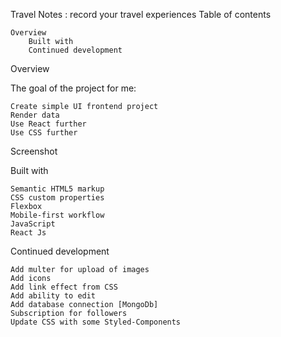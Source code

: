 Travel Notes : record your travel experiences
Table of contents

    Overview
        Built with
        Continued development

Overview

The goal of the project for me:

    Create simple UI frontend project
    Render data
    Use React further
    Use CSS further

Screenshot


Built with

    Semantic HTML5 markup
    CSS custom properties
    Flexbox
    Mobile-first workflow
    JavaScript
    React Js

Continued development

    Add multer for upload of images
    Add icons
    Add link effect from CSS
    Add ability to edit
    Add database connection [MongoDb]
    Subscription for followers
    Update CSS with some Styled-Components
